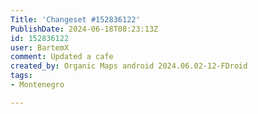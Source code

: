 ```yaml
---
Title: 'Changeset #152836122'
PublishDate: 2024-06-18T08:23:13Z
id: 152836122
user: BartemX
comment: Updated a cafe
created_by: Organic Maps android 2024.06.02-12-FDroid
tags:
- Montenegro

---
```

